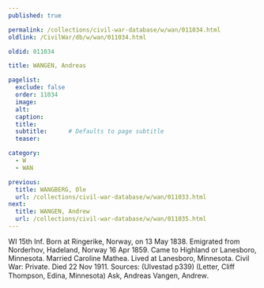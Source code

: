 ```yaml
---
published: true

permalink: /collections/civil-war-database/w/wan/011034.html
oldlink: /CivilWar/db/w/wan/011034.html

oldid: 011034

title: WANGEN, Andreas

pagelist:
  exclude: false
  order: 11034
  image: 
  alt:
  caption:
  title:
  subtitle:      # Defaults to page subtitle
  teaser:

category: 
  - W 
  - WAN

previous:
  title: WANGBERG, Ole
  url: /collections/civil-war-database/w/wan/011033.html  
next:
  title: WANGEN, Andrew
  url: /collections/civil-war-database/w/wan/011035.html   
---
```

WI 15th Inf. Born at Ringerike, Norway, on 13 May 1838. Emigrated from Norderhov, Hadeland, Norway 16 Apr 1859. Came to Highland or Lanesboro, Minnesota. Married Caroline Mathea. Lived at Lanesboro, Minnesota. Civil War: Private. Died 22 Nov 1911. Sources: (Ulvestad p339) (Letter, Cliff Thompson, Edina, Minnesota) &#147;Ask, Andreas&#148; &#147;Vangen, Andrew&#148;.